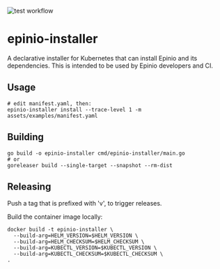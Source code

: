 ![test workflow](https://github.com/epinio/installer/actions/workflows/test.yml/badge.svg)

# epinio-installer

A declarative installer for Kubernetes that can install Epinio and its dependencies.
This is intended to be used by Epinio developers and CI.

## Usage

    # edit manifest.yaml, then:
    epinio-installer install --trace-level 1 -m assets/examples/manifest.yaml

## Building

    go build -o epinio-installer cmd/epinio-installer/main.go
    # or
    goreleaser build --single-target --snapshot --rm-dist

## Releasing

Push a tag that is prefixed with 'v', to trigger releases.

Build the container image locally:

    docker build -t epinio-installer \
      --build-arg=HELM_VERSION=$HELM_VERSION \
      --build-arg=HELM_CHECKSUM=$HELM_CHECKSUM \
      --build-arg=KUBECTL_VERSION=$KUBECTL_VERSION \
      --build-arg=KUBECTL_CHECKSUM=$KUBECTL_CHECKSUM \
    .

